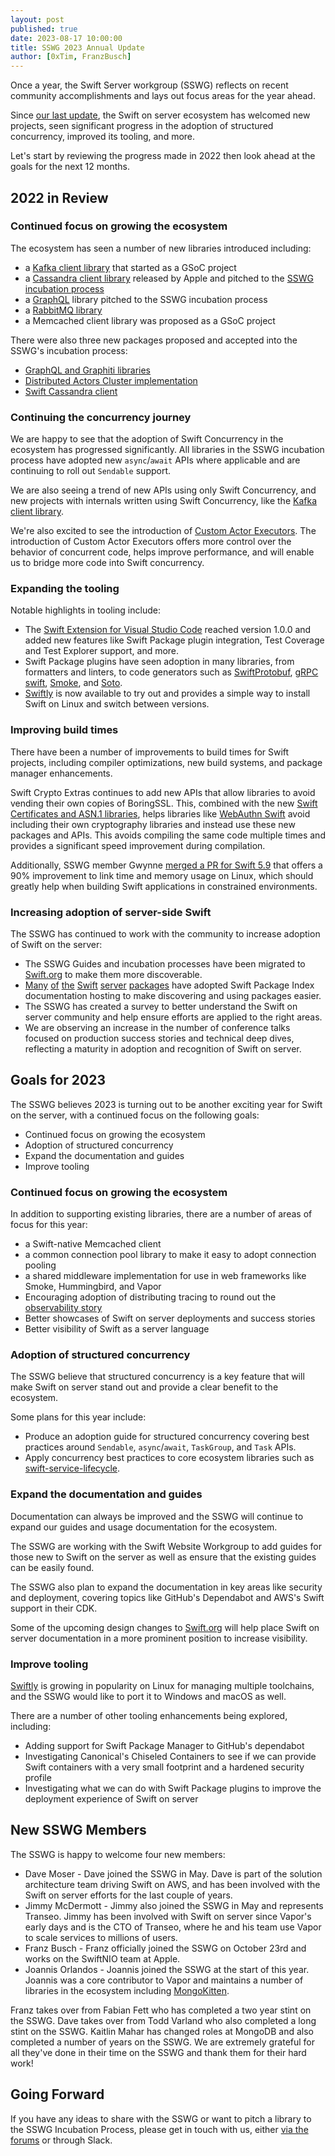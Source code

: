 ```yaml
---
layout: post
published: true
date: 2023-08-17 10:00:00
title: SSWG 2023 Annual Update
author: [0xTim, FranzBusch]
---
```


Once a year, the Swift Server workgroup (SSWG) reflects on recent community accomplishments and lays out focus areas for the year ahead.

Since [our last update](/blog/sswg-update/), the Swift on server ecosystem has welcomed new projects, seen significant progress in the adoption of structured concurrency, improved its tooling, and more.

Let's start by reviewing the progress made in 2022 then look ahead at the goals for the next 12 months.

## 2022 in Review

### Continued focus on growing the ecosystem

The ecosystem has seen a number of new libraries introduced including:

* a [Kafka client library](https://github.com/swift-server/swift-kafka-gsoc) that started as a GSoC project
* a [Cassandra client library](https://github.com/apple/swift-cassandra-client) released by Apple and pitched to the [SSWG incubation process](/sswg/incubation-process.html)
* a [GraphQL](https://github.com/GraphQLSwift/GraphQL) library pitched to the SSWG incubation process
* a [RabbitMQ library](https://github.com/funcmike/rabbitmq-nio)
* a Memcached client library was proposed as a GSoC project

There were also three new packages proposed and accepted into the SSWG's incubation process:

* [GraphQL and Graphiti libraries](https://github.com/swift-server/sswg/blob/main/proposals/0019-graphql.md)
* [Distributed Actors Cluster implementation](https://github.com/swift-server/sswg/blob/main/proposals/0020-distributed-actor-cluster.md)
* [Swift Cassandra client](https://github.com/swift-server/sswg/blob/main/proposals/0021-swift-cassandra-client.md)

### Continuing the concurrency journey

We are happy to see that the adoption of Swift Concurrency in the ecosystem has progressed significantly. All libraries in the SSWG incubation process have adopted new `async`/`await` APIs where applicable and are continuing to roll out `Sendable` support.

We are also seeing a trend of new APIs using only Swift Concurrency, and new projects with internals written using Swift Concurrency, like the [Kafka client library](https://github.com/swift-server/swift-kafka-gsoc).

We're also excited to see the introduction of [Custom Actor Executors](https://github.com/swiftlang/swift-evolution/blob/main/proposals/0392-custom-actor-executors.md). The introduction of Custom Actor Executors offers more control over the behavior of concurrent code, helps improve performance, and will enable us to bridge more code into Swift concurrency.

### Expanding the tooling

Notable highlights in tooling include:

* The [Swift Extension for Visual Studio Code](https://marketplace.visualstudio.com/items?itemName=sswg.swift-lang) reached version 1.0.0 and added new features like Swift Package plugin integration, Test Coverage and Test Explorer support, and more.
* Swift Package plugins have seen adoption in many libraries, from formatters and linters, to code generators such as [SwiftProtobuf](https://github.com/apple/swift-protobuf/tree/main/Plugins/SwiftProtobufPlugin), [gRPC swift](https://github.com/grpc/grpc-swift/tree/main/Plugins/GRPCSwiftPlugin), [Smoke](https://github.com/amzn/smoke-framework-application-generate/tree/main/Plugins), and [Soto](https://soto.codes/2022/12/build-plugin-experiments.html).
* [Swiftly](https://github.com/swift-server/swiftly) is now available to try out and provides a simple way to install Swift on Linux and switch between versions.

### Improving build times

There have been a number of improvements to build times for Swift projects, including compiler optimizations, new build systems, and package manager enhancements.

Swift Crypto Extras continues to add new APIs that allow libraries to avoid vending their own copies of BoringSSL. This, combined with the new [Swift Certificates and ASN.1 libraries](https://www.swift.org/blog/swift-certificates-and-asn1/), helps libraries like [WebAuthn Swift](https://github.com/swift-server/webauthn-swift) avoid including their own cryptography libraries and instead use these new packages and APIs. This avoids compiling the same code multiple times and provides a significant speed improvement during compilation.

Additionally, SSWG member Gwynne [merged a PR for Swift 5.9](https://github.com/apple/swift/pull/64312) that offers a 90% improvement to link time and memory usage on Linux, which should greatly help when building Swift applications in constrained environments.

### Increasing adoption of server-side Swift

The SSWG has continued to work with the community to increase adoption of Swift on the server:

* The SSWG Guides and incubation processes have been migrated to [Swift.org](http://Swift.org) to make them more discoverable.
* [Many](https://swiftpackageindex.com/swift-server/async-http-client/documentation/asynchttpclient) [of](https://swiftpackageindex.com/swift-server/RediStack/documentation/redistack) [the](https://swiftpackageindex.com/apple/swift-nio/documentation/nio) [Swift](https://swiftpackageindex.com/apple/swift-log/documentation/logging) [server](https://swiftpackageindex.com/apple/swift-metrics/documentation/coremetrics) [packages](https://swiftpackageindex.com/swift-server/swift-aws-lambda-runtime/documentation/awslambdaruntime) have adopted Swift Package Index documentation hosting to make discovering and using packages easier.
* The SSWG has created a survey to better understand the Swift on server community and help ensure efforts are applied to the right areas.
* We are observing an increase in the number of conference talks focused on production success stories and technical deep dives, reflecting a maturity in adoption and recognition of Swift on server.

## Goals for 2023

The SSWG believes 2023 is turning out to be another exciting year for Swift on the server, with a continued focus on the following goals:

* Continued focus on growing the ecosystem
* Adoption of structured concurrency
* Expand the documentation and guides
* Improve tooling

### Continued focus on growing the ecosystem

In addition to supporting existing libraries, there are a number of areas of focus for this year:

* a Swift-native Memcached client
* a common connection pool library to make it easy to adopt connection pooling
* a shared middleware implementation for use in web frameworks like Smoke, Hummingbird, and Vapor
* Encouraging adoption of distributing tracing to round out the [observability story](https://swiftpackageindex.com/apple/swift-distributed-tracing/1.0.1/documentation/tracing)
* Better showcases of Swift on server deployments and success stories
* Better visibility of Swift as a server language

### Adoption of structured concurrency

The SSWG believe that structured concurrency is a key feature that will make Swift on server stand out and provide a clear benefit to the ecosystem.

Some plans for this year include:

* Produce an adoption guide for structured concurrency covering best practices around `Sendable`, `async`/`await`, `TaskGroup`, and `Task` APIs.
* Apply concurrency best practices to core ecosystem libraries such as [swift-service-lifecycle](https://github.com/swift-server/swift-service-lifecycle).

### Expand the documentation and guides

Documentation can always be improved and the SSWG will continue to expand our guides and usage documentation for the ecosystem.

The SSWG are working with the Swift Website Workgroup to add guides for those new to Swift on the server as well as ensure that the existing guides can be easily found.

The SSWG also plan to expand the documentation in key areas like security and deployment, covering topics like GitHub's Dependabot and AWS's Swift support in their CDK.

Some of the upcoming design changes to [Swift.org](https://www.swift.org) will help place Swift on server documentation in a more prominent position to increase visibility.

### Improve tooling

[Swiftly](https://github.com/swift-server/swiftly) is growing in popularity on Linux for managing multiple toolchains, and the SSWG would like to port it to Windows and macOS as well.

There are a number of other tooling enhancements being explored, including:

* Adding support for Swift Package Manager to GitHub's dependabot
* Investigating Canonical's Chiseled Containers to see if we can provide Swift containers with a very small footprint and a hardened security profile
* Investigating what we can do with Swift Package plugins to improve the deployment experience of Swift on server

## New SSWG Members

The SSWG is happy to welcome four new members:

* Dave Moser - Dave joined the SSWG in May. Dave is part of the solution architecture team driving Swift on AWS, and has been involved with the Swift on server efforts for the last couple of years.
* Jimmy McDermott - Jimmy also joined the SSWG in May and represents Transeo. Jimmy has been involved with Swift on server since Vapor's early days and is the CTO of Transeo, where he and his team use Vapor to scale services to millions of users.
* Franz Busch - Franz officially joined the SSWG on October 23rd and works on the SwiftNIO team at Apple.
* Joannis Orlandos - Joannis joined the SSWG at the start of this year. Joannis was a core contributor to Vapor and maintains a number of libraries in the ecosystem including [MongoKitten](https://github.com/orlandos-nl/MongoKitten).

Franz takes over from Fabian Fett who has completed a two year stint on the SSWG. Dave takes over from Todd Varland who also completed a long stint on the SSWG. Kaitlin Mahar has changed roles at MongoDB and also completed a number of years on the SSWG. We are extremely grateful for all they've done in their time on the SSWG and thank them for their hard work!

## Going Forward

If you have any ideas to share with the SSWG or want to pitch a library to the SSWG Incubation Process, please get in touch with us, either [via the forums](https://forums.swift.org/c/server/43) or through Slack.

